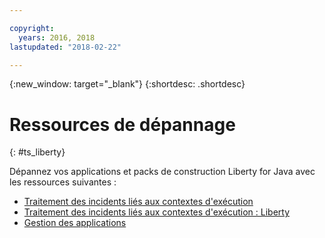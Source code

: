 ```yaml
---

copyright:
  years: 2016, 2018
lastupdated: "2018-02-22"

---
```


{:new_window: target="_blank"}
{:shortdesc: .shortdesc}

# Ressources de dépannage
{: #ts_liberty}

Dépannez vos applications et packs de construction Liberty for Java avec les ressources suivantes :

* [Traitement des incidents liés aux contextes d'exécution](../../troubleshoot/ts_runtimes.html#runtimes)
* [Traitement des incidents liés aux contextes d'exécution : Liberty](../../troubleshoot/ts_runtimes.html#ts_liberty)
* [Gestion des applications](../common/app_mng.html)
